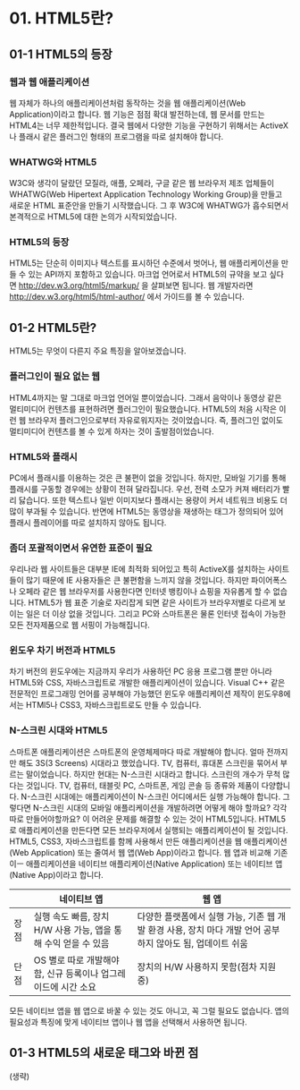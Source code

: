 # 01. HTML5란?

## 01-1 HTML5의 등장

### 웹과 웹 애플리케이션
웹 자체가 하나의 애플리케이션처럼 동작하는 것을 웹 애플리케이션(Web Application)이라고 합니다.
웹 기능은 점점 확대 발전하는데, 웹 문서를 만드는 HTML4는 너무 제한적입니다. 결국 웹에서 다양한 기능을 구현하기 위해서는 ActiveX나 플래시 같은 플러그인 형태의 프로그램을 따로 설치해야 합니다.

### WHATWG와 HTML5
W3C와 생각이 달랐던 모질라, 애플, 오페라, 구글 같은 웹 브라우저 제조 업체들이 WHATWG(Web Hipertext Application Technology Working Group)을 만들고 새로운 HTML 표준안을 만들기 시작했습니다.
그 후 W3C에 WHATWG가 흡수되면서 본격적으로 HTML5에 대한 논의가 시작되었습니다.

### HTML5의 등장
HTML5는 단순히 이미지나 텍스트를 표시하던 수준에서 벗어나, 웹 애플리케이션을 만들 수 있는 API까지 포함하고 있습니다.
마크업 언어로서 HTML5의 규약을 보고 싶다면 http://dev.w3.org/html5/markup/ 을 살펴보면 됩니다.
웹 개발자라면 http://dev.w3.org/html5/html-author/ 에서 가이드를 볼 수 있습니다.

## 01-2 HTML5란?
HTML5는 무엇이 다른지 주요 특징을 알아보겠습니다.

### 플러그인이 필요 없는 웹
HTML4까지는 말 그대로 마크업 언어일 뿐이었습니다. 그래서 음악이나 동영상 같은 멀티미디어 컨텐츠를 표현하려면 플러그인이 필요했습니다.
HTML5의 처음 시작은 이런 웹 브라우저 플러그인으로부터 자유로워지자는 것이었습니다. 즉, 플러그인 없이도 멀티미디어 컨텐츠를 볼 수 있게 하자는 것이 출발점이었습니다.

### HTML5와 플래시
PC에서 플래시를 이용하는 것은 큰 불편이 없을 것입니다. 하지만, 모바일 기기를 통해 플래시를 구동할 경우에는 상황이 전혀 달라집니다. 우선, 전력 소모가 커져 배터리가 빨리 닳습니다. 또한 텍스트나 일반 이미지보다 플래시는 용량이 커서 네트워크 비용도 더 많이 부과될 수 있습니다.
반면에 HTML5는 동영상을 재생하는 태그가 정의되어 있어 플래시 플레이어를 따로 설치하지 않아도 됩니다.

### 좀더 포괄적이면서 유연한 표준이 필요
우리나라 웹 사이트들은 대부분 IE에 최적화 되어있고 특히 ActiveX를 설치하는 사이트들이 많기 때문에 IE 사용자들은 큰 불편함을 느끼지 않을 것입니다. 하지만 파이어폭스나 오페라 같은 웹 브라우저를 사용한다면 인터넷 뱅킹이나 쇼핑을 자유롭게 할 수 없습니다.
HTML5가 웹 표준 기술로 자리잡게 되면 같은 사이트가 브라우저별로 다르게 보이는 일은 더 이상 없을 것입니다. 그리고 PC와 스마트폰은 물론 인터넷 접속이 가능한 모든 전자제품으로 웹 서핑이 가능해집니다.

### 윈도우 차기 버전과 HTML5
차기 버전의 윈도우에는 지금까지 우리가 사용하던 PC 응용 프로그램 뿐만 아니라 HTML5와 CSS, 자바스크립트로 개발한 애플리케이션이 있습니다.
Visual C++ 같은 전문적인 프로그래밍 언어를 공부해야 가능했던 윈도우 애플리케이션 제작이 윈도우8에서는 HTMl5나 CSS3, 자바스크립트로도 만들 수 있습니다.

### N-스크린 시대와 HTML5
스마트폰 애플리케이션은 스마트폰의 운영체제마다 따로 개발해야 합니다.
얼마 전까지만 해도 3S(3 Screens) 시대라고 했었습니다. TV, 컴퓨터, 휴대폰 스크린을 묶어서 부르는 말이었습니다. 하지만 현대는 N-스크린 시대라고 합니다. 스크린의 개수가 무척 많다는 것입니다. TV, 컴퓨터, 태블릿 PC, 스마트폰, 게임 콘솔 등 종류와 제품이 다양합니다.
N-스크린 시대에는 애플리케이션이 N-스크린 어디에서든 실행 가능해야 합니다.
그렇다면 N-스크린 시대의 모바일 애플리케이션을 개발하려면 어떻게 해야 할까요?
각각 따로 만들어야할까요?
이 어려운 문제를 해결할 수 있는 것이 HTML5입니다. HTML5로 애플리케이션을 만든다면 모든 브라우저에서 실행되는 애플리케이션이 될 것입니다.
HTML5, CSS3, 자바스크립트를 함께 사용해서 만든 애플리케이션을 웹 애플리케이션(Web Application) 또는 줄여서 웹 앱(Web App)이라고 합니다. 웹 앱과 비교해 기존이ㅡ 애플리케이션을 네이티브 애플리케이션(Native Application) 또는 네이티브 앱(Native App)이라고 합니다.

|      | 네이티브 앱 | 웹 앱 |
|------|-------------|-------|
| 장점 | 실행 속도 빠름, 장치 H/W 사용 가능, 앱을 통해 수익 얻을 수 있음 | 다양한 플랫폼에서 실행 가능, 기존 웹 개발 환경 사용, 장치 마다 개발 언어 공부하지 않아도 됨, 업데이트 쉬움 |
| 단점 | OS 별로 따로 개발해야 함, 신규 등록이나 업그레이드에 시간 소요 | 장치의 H/W 사용하지 못함(점차 지원 중) |

모든 네이티브 앱을 웹 앱으로 바꿀 수 있는 것도 아니고, 꼭 그럴 필요도 없습니다. 앱의 필요성과 특징에 맞게 네이티브 앱이나 웹 앱을 선택해서 사용하면 됩니다.

## 01-3 HTML5의 새로운 태그와 바뀐 점
(생략)
